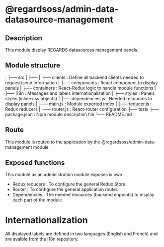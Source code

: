 # @regardsoss/admin-data-datasource-management

## Description

This module display REGARDS datasources management panels.

## Module structure

 .
 ├── src
 |   ├──
 |   ├── clients         : Define all backend clients needed to request/send information
 |   ├── components      : React component to display panels
 |   ├── containers      : React-Redux logic to handle module functions
 |   ├── i18n            : Messages and labels internationalization
 |   ├── styles          : Panels styles (inline css objects)
 |   ├── dependencies.js : Needed resources to display panels
 |   ├── main.js         : Module exported index
 |   ├── reducer.js      : Redux reducers
 |   └── router.js       : React-router configuration
 ├── tests
 ├── package.json     : Npm module description file
 └── README.md

## Route

This module is routed to the application by the @regardsoss/admin-data-management module

## Exposed functions

This module as an administration module exposes is own :

  - Redux reducers : To configure the general Redux Store.
  - Router : To configure the general application router.
  - Dependencies : The needed resources (backend enpoints) to display each part of the module


# Internationalization

  All displayed labels are defined in two languages (English and French) and are avaible from the i18n repository.
  
  
